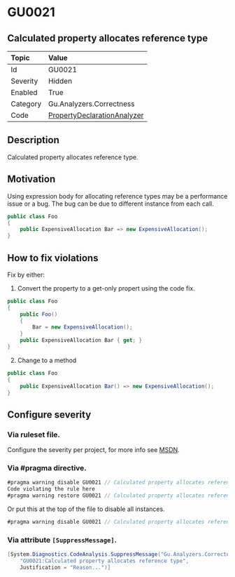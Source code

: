 # GU0021
## Calculated property allocates reference type

| Topic    | Value
| :--      | :--
| Id       | GU0021
| Severity | Hidden
| Enabled  | True
| Category | Gu.Analyzers.Correctness
| Code     | [PropertyDeclarationAnalyzer](https://github.com/GuOrg/Gu.Analyzers/blob/master/Gu.Analyzers/Analyzers/PropertyDeclarationAnalyzer.cs)

## Description

Calculated property allocates reference type.

## Motivation

Using expression body for allocating reference types may be a performance issue or a bug.
The bug can be due to different instance from each call.

```C#
public class Foo
{
    public ExpensiveAllocation Bar => new ExpensiveAllocation();
}
```

## How to fix violations

Fix by either:

1) Convert the property to a get-only propert using the code fix.

```C#
public class Foo
{
    public Foo()
	{
		Bar = new ExpensiveAllocation();
	}
    public ExpensiveAllocation Bar { get; }
}
```

2) Change to a method

```C#
public class Foo
{
    public ExpensiveAllocation Bar() => new ExpensiveAllocation();
}
```

<!-- start generated config severity -->
## Configure severity

### Via ruleset file.

Configure the severity per project, for more info see [MSDN](https://msdn.microsoft.com/en-us/library/dd264949.aspx).

### Via #pragma directive.
```C#
#pragma warning disable GU0021 // Calculated property allocates reference type
Code violating the rule here
#pragma warning restore GU0021 // Calculated property allocates reference type
```

Or put this at the top of the file to disable all instances.
```C#
#pragma warning disable GU0021 // Calculated property allocates reference type
```

### Via attribute `[SuppressMessage]`.

```C#
[System.Diagnostics.CodeAnalysis.SuppressMessage("Gu.Analyzers.Correctness", 
    "GU0021:Calculated property allocates reference type", 
    Justification = "Reason...")]
```
<!-- end generated config severity -->